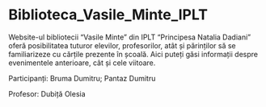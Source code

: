 # Biblioteca_Vasile_Minte_IPLT
Website-ul bibliotecii “Vasile Minte” din IPLT “Principesa Natalia Dadiani” oferă posibilitatea tuturor elevilor, profesorilor, atât și părinților să se familiarizeze cu cărțile prezente în școală. Aici puteți găsi informații despre evenimentele anterioare, cât și cele viitoare.

Participanți: Bruma Dumitru; Pantaz Dumitru

Profesor: Dubiță Olesia
